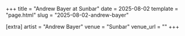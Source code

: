 +++
title = "Andrew Bayer at Sunbar"
date = 2025-08-02
template = "page.html"
slug = "2025-08-02-andrew-bayer"

[extra]
artist = "Andrew Bayer"
venue = "Sunbar"
venue_url = ""
+++
